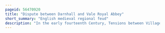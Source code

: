 ```yaml
---
pageid: 56470920
title: "Dispute between Darnhall and Vale Royal Abbey"
short_summary: "English medieval regional feud"
description: "In the early fourteenth Century, Tensions between Villagers from Darnhall and Over, Cheshire, and their Feudal Lord, the Abbot of Vale Royal Abbey, erupted into Violence over whether they had villein—that is, Servile—Status. The Villagers argued not, while the Abbey believed it was due the Villagers' feudal Service."
---
```


